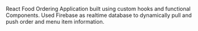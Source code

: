React Food Ordering Application built using custom hooks and functional Components. Used Firebase as realtime database to dynamically pull and push order and menu item information.
